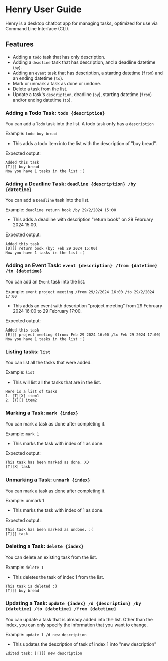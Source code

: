 # Henry User Guide

Henry is a desktop chatbot app for managing tasks, optimized for use via Command Line Interface (CLI).

## Features
- Adding a `todo` task that has only description.
- Adding a `deadline` task that has description, and a deadline datetime (`by`).
- Adding an `event` task that has description, a starting datetime (`from`) and an ending datetime (`to`).
- Mark or unmark a task as done or undone.
- Delete a task from the list.
- Update a task's `description`, deadline (`by`), starting datetime (`from`) and/or ending datetime (`to`).

### Adding a Todo Task: `todo {description}`

You can add a `Todo` task into the list. A todo task only has a `description`

Example: `todo buy bread`

- This adds a todo item into the list with the description of "buy bread".

Expected output:
```
Added this task
[T][] buy bread
Now you have 1 tasks in the list :(
```

### Adding a Deadline Task: `deadline {description} /by {datetime}`

You can add a `Deadline` task into the list.

Example: `deadline return book /by 29/2/2024 15:00`

- This adds a deadline with description "return book" on 29 February 2024 15:00.

Expected output:
```
Added this task
[D][] return book (by: Feb 29 2024 15:00)
Now you have 1 tasks in the list :(
```

### Adding an Event Task: `event {description} /from {datetime} /to {datetime}`

You can add an `Event` task into the list.

Example: `event project meeting /from 29/2/2024 16:00 /to 29/2/2024 17:00`

- This adds an event with description "project meeting" from 29 February 2024 16:00 to 29 February 17:00.

Expected output:
```
Added this task
[E][] project meeting (from: Feb 29 2024 16:00 /to Feb 29 2024 17:00)
Now you have 1 tasks in the list :(
```

### Listing tasks: `list`

You can list all the tasks that were added.

Example: `list`
- This will list all the tasks that are in the list.

```
Here is a list of tasks
1. [T][X] item1
2. [T][] item2
```

### Marking a Task: `mark {index}`

You can mark a task as done after completing it.

Example: `mark 1`
- This marks the task with index of 1 as done.

Expected output:
```
This task has been marked as done. XD
[T][X] task
```

### Unmarking a Task: `unmark {index}`

You can mark a task as done after completing it.

Example: unmark 1
- This marks the task with index of 1 as done.

Expected output:
```
This task has been marked as undone. :(
[T][] task
```

### Deleting a Task: `delete {index}`

You can delete an existing task from the list.

Example: `delete 1`
- This deletes the task of index 1 from the list.
```
This task is deleted :)
[T][] buy bread
```

### Updating a Task: `update {index} /d {description} /by {datetime} /to {datetime} /from {datetime}`

You can update a task that is already added into the list. Other than the index, you can only specify the information that you want to change.

Example: `update 1 /d new description`
- This updates the description of task of index 1 into "new description" 
```
Edited task: [T][] new description
```